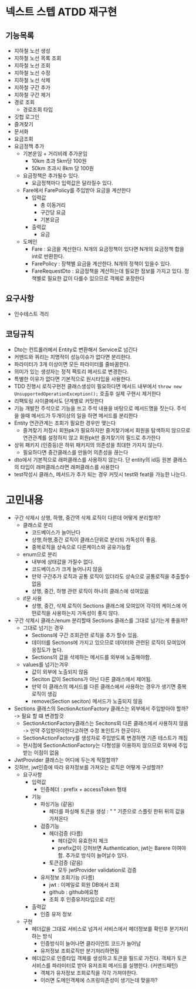 # 넥스트 스텝 ATDD 재구현

## 기능목록

- 지하철 노선 생성
- 지하철 노선 목록 조회
- 지하철 노선 조회
- 지하철 노선 수정
- 지하철 노선 삭제
- 지하철 구간 추가
- 지하철 구간 제거
- 경로 조회
    - 경로조회 타입
- 깃헙 로그인
- 즐겨찾기
- 문서화
- 요금조회
- 요금정책 추가
    - 기본운임 + 거리비례 추가운임
        - 10km 초과 5km당 100원
        - 50km 초과시 8km 당 100원
    - 요금정책은 추가될수 있다.
        - 요금정책마다 입력값은 달라질수 있다.
    - Fare에서 FarePolicy를 주입받아 요금을 계산한다
        - 입력값
            - 총 이동거리
            - 구간당 요금
            - 기본요금
        - 출력값
            - 요금
    - 도메인
        - Fare : 요금을 계산한다. N개의 요금정책이 있다면 N개의 요금정책 합을 int로 반환한다.
        - FarePolicy : 장책별 요금을 계산한다. N개의 정책이 있을수 있다.
        - FareRequestDto : 요금정책을 계산하는데 필요한 정보를 가지고 있다. 정책별로 필요한 값이 다를수 있으므로 객체로 포장한다

## 요구사항

- 인수테스트 격리

## 코딩규칙

- Dto는 컨트롤러에서 Entity로 변환해서 Service로 넘긴다
- 커맨드와 쿼리는 치명적이 성능이슈가 없다면 분리한다.
- 파라미터가 3개 이상이면 모든 파라미터를 줄바꿈한다.
- 의미가 있는 생성자는 정적 팩토리 메서드로 변경한다.
- 특별한 이유가 없다면 기본적으로 원시타입을 사용한다.
- TDD 진행시 로직구현전 클래스생성이 필요하다면 메서드 내부에서 `throw new UnsupportedOperationException();` 호출후 실제 구현시 제거한다
- 리팩토링 사이클에서도 단계별로 커밋한다
- 기능 개발전 주석으로 기능을 쓰고 주석 내용을 바탕으로 메서드명을 짓는다. 주석을 쓸때 메서드가 두개이상의 일을 하면 메서드를 분리한다
- Entity 연관관계는 조회가 필요한 경우만 맺는다
    - 즐겨찾기 저장시 회원pk가 필요하지만 즐겨찾기에서 회원을 탐색하지 않으므로 연관관계를 설정하지 않고 회원pk만 즐겨찾기의 필드로 추가한다
- 상위 패키지 (인증등)은 하위 패키지의 의존성을 최대한 가지지 않는다.
    - 필요하다면 중간클래스를 만들어 의존성을 끊는다
- dto에서 기본적으로 래퍼클래스를 사용하지 않는다. 단 entity의 id등 원본 클래스의 타입이 래퍼클래스라면 래퍼클래스를 사용한다
- test작성시 클래스, 메서드가 추가 되는 경우 커밋시 test와 feat을 가능한 나눈다.

# 고민내용

- 구간 삭제시 상행, 하행, 중간역 삭제 로직이 다른데 어떻게 분리할까?
    - 클래스로 분리
        - 코드베이스가 늘어난다
        - 상행,하행,중간 로직이 클래스단위로 분리되 가독성이 좋음.
        - 중복로직을 상속으로 다른케이스와 공유가능함
    - enum으로 분리
        - 내부에 상태값을 가질수 없다.
        - 코드베이스가 크게 늘어나지 않음
        - 만약 구간추가 로직과 공통 로직이 있더라도 상속으로 공통로직을 추출할수 없음
        - 상행, 중간, 하행 관련 로직이 하나의 클래스에 섞여있음
    - if문 사용
        - 상행, 중간, 삭제 로직이 Sections 클래스에 모여있어 각각의 케이스에 어떤로직을 사용하는지 가독성이 좋지 않다.
- 구간 삭제시 클래스/enum 분리할때 Sections 클래스를 그대로 넘기는게 좋을까?
    - 그대로 넘기는 경우
        - Sections에 구간 조회관련 로직을 추가 할수 있음.
        - 데이터를 Sections에 가지고 있으므로 데이터와 관련된 로직이 모여있어 응집도가 높다.
        - Sections의 값을 삭제하는 메서드를 외부에 노출해야함.
    - values를 넘기는겨우
        - 값이 외부에 노출되지 않음
        - Seciton 값이 Sections가 아닌 다른 클래스에서 제어됨.
        - 만약 이 클래스의 메서드를 다른 클래스에서 사용하는 경우가 생기면 중복로직이 생김
        - remove(Section seciton) 메서드가 노출되지 않음
- Sections 클래스의 SectionActionFactory 클래스는 외부에서 주입받아야 할까? -> 필요 할 떄 변경할것
    - SectionActionFactory클래스는 Secitons외 다른 클래스에서 사용하지 않음 -> 만약 주입받아야한다고하면 수정 포인트가 한곳이다.
    - SectionActionFactory를 생성자로 주입받도록 변경하면 기존 테스트가 깨짐
    - 현시점에 SectionActionFactory는 다형성을 이용하지 않으므로 외부에 주입받는 이점이 없음
- JwtProvider 클래스는 어디에 두는게 적절할까?
- 깃허브, jwt인증에 따라 유저정보를 가져오는 로직은 어떻게 구성할까?
    - 요구사항
        - 입력값
            - 인증헤더 : prefix + accessToken 형태
        - 기능
            - 파싱기능 (같음)
                - 헤더를 파싱해 토큰을 생성 : " " 기준으로 스플릿 한뒤 뒤의 값을 가져온다
            - 검증기능
                - 헤더검증 (다름)
                    - 헤더값이 유효한지 체크
                    - prefix값이 깃허브면 Authentication, jwt는 Barere 이여야함. 추가로 방식이 늘어날수 있다.
                - 토큰검증 (같음)
                    - 모두 jwtProvider validation로 검증
            - 유저정보 조회기능 (다름)
                - jwt : 이메일로 회원 DB에서 조회
                - github : github에요청
                - 조회 후 인증유저타입으로 리턴
        - 출력값
            - 인증 유저 정보
    - 구현
        - 헤더값을 그대로 서비스로 넘겨서 서비스에서 헤더정보를 확인후 분기처리하는 방식
            - 인증방식이 늘어나면 클라이언트 코드가 늘어남
            - 유저정보 조회로직만 분기처리하면됨
        - 헤더값으로 인증타입 객체를 생성하고 토큰을 필드로 가진다. 객체가 토큰서비스를 파라미터로 받아 유저조회 메서드를 실행한다. (커맨드패턴)
            - 객체가 유저정보 조회로직을 각각 가져야한다.
            - 이러면 도메인객체에 스프링의존성이 생기는데 맞을까?